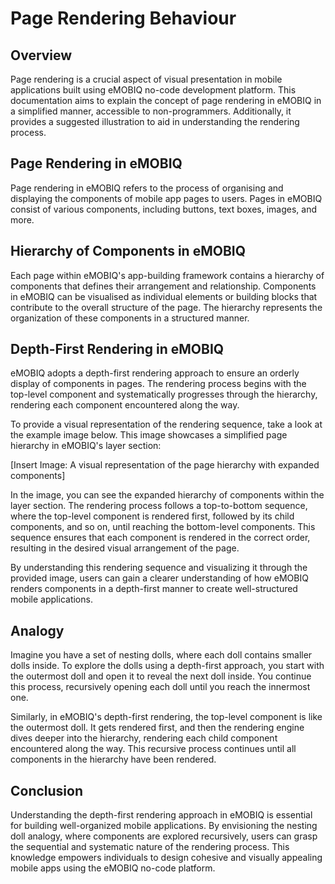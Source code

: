 # Page Rendering Behaviour

## Overview

Page rendering is a crucial aspect of visual presentation in mobile applications built using eMOBIQ no-code development platform. This documentation aims to explain the concept of page rendering in eMOBIQ in a simplified manner, accessible to non-programmers. Additionally, it provides a suggested illustration to aid in understanding the rendering process.

## Page Rendering in eMOBIQ

Page rendering in eMOBIQ refers to the process of organising and displaying the components of mobile app pages to users. Pages in eMOBIQ consist of various components, including buttons, text boxes, images, and more.

## Hierarchy of Components in eMOBIQ

Each page within eMOBIQ's app-building framework contains a hierarchy of components that defines their arrangement and relationship. Components in eMOBIQ can be visualised as individual elements or building blocks that contribute to the overall structure of the page. The hierarchy represents the organization of these components in a structured manner.

## Depth-First Rendering in eMOBIQ

eMOBIQ adopts a depth-first rendering approach to ensure an orderly display of components in pages. The rendering process begins with the top-level component and systematically progresses through the hierarchy, rendering each component encountered along the way.

To provide a visual representation of the rendering sequence, take a look at the example image below. This image showcases a simplified page hierarchy in eMOBIQ's layer section:

\[Insert Image: A visual representation of the page hierarchy with expanded components]

In the image, you can see the expanded hierarchy of components within the layer section. The rendering process follows a top-to-bottom sequence, where the top-level component is rendered first, followed by its child components, and so on, until reaching the bottom-level components. This sequence ensures that each component is rendered in the correct order, resulting in the desired visual arrangement of the page.

By understanding this rendering sequence and visualizing it through the provided image, users can gain a clearer understanding of how eMOBIQ renders components in a depth-first manner to create well-structured mobile applications.

## Analogy

Imagine you have a set of nesting dolls, where each doll contains smaller dolls inside. To explore the dolls using a depth-first approach, you start with the outermost doll and open it to reveal the next doll inside. You continue this process, recursively opening each doll until you reach the innermost one.

Similarly, in eMOBIQ's depth-first rendering, the top-level component is like the outermost doll. It gets rendered first, and then the rendering engine dives deeper into the hierarchy, rendering each child component encountered along the way. This recursive process continues until all components in the hierarchy have been rendered.

## Conclusion

Understanding the depth-first rendering approach in eMOBIQ is essential for building well-organized mobile applications. By envisioning the nesting doll analogy, where components are explored recursively, users can grasp the sequential and systematic nature of the rendering process. This knowledge empowers individuals to design cohesive and visually appealing mobile apps using the eMOBIQ no-code platform.

